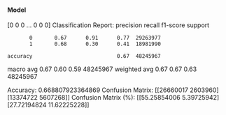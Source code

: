 #### Model
[0 0 0 ... 0 0 0]
Classification Report:
              precision    recall  f1-score   support

           0       0.67      0.91      0.77  29263977
           1       0.68      0.30      0.41  18981990

    accuracy                           0.67  48245967
   macro avg       0.67      0.60      0.59  48245967
weighted avg       0.67      0.67      0.63  48245967

Accuracy: 0.668807923364869
Confusion Matrix:
[[26660017  2603960]
 [13374722  5607268]]
Confusion Matrix (%):
[[55.25854006  5.39725942]
 [27.72194824 11.62225228]]
